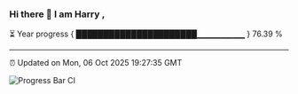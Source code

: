 ### Hi there 👋 I am Harry , 

⏳ Year progress { ██████████████████████▁▁▁▁▁▁▁▁ } 76.39 %

---

⏰ Updated on Mon, 06 Oct 2025 19:27:35 GMT

![Progress Bar CI](https://github.com/duykhang68/duykhang68/workflows/Progress%20Bar%20CI/badge.svg)
